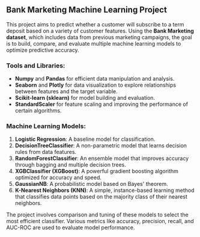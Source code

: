## Bank Marketing Machine Learning Project

This project aims to predict whether a customer will subscribe to a term deposit based on a variety of customer features. Using the **Bank Marketing dataset**, which includes data from previous marketing campaigns, the goal is to build, compare, and evaluate multiple machine learning models to optimize predictive accuracy.

### Tools and Libraries:
- **Numpy** and **Pandas** for efficient data manipulation and analysis.
- **Seaborn** and **Plotly** for data visualization to explore relationships between features and the target variable.
- **Scikit-learn (sklearn)** for model building and evaluation.
- **StandardScaler** for feature scaling and improving the performance of certain algorithms.

### Machine Learning Models:
1. **Logistic Regression**: A baseline model for classification.
2. **DecisionTreeClassifier**: A non-parametric model that learns decision rules from data features.
3. **RandomForestClassifier**: An ensemble model that improves accuracy through bagging and multiple decision trees.
4. **XGBClassifier (XGBoost)**: A powerful gradient boosting algorithm optimized for accuracy and speed.
5. **GaussianNB**: A probabilistic model based on Bayes' theorem.
6. **K-Nearest Neighbors (KNN)**: A simple, instance-based learning method that classifies data points based on the majority class of their nearest neighbors.

The project involves comparison and tuning of these models to select the most efficient classifier. Various metrics like accuracy, precision, recall, and AUC-ROC are used to evaluate model performance.
